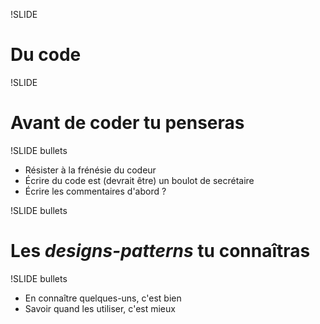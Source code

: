 !SLIDE

# Du code #

!SLIDE

# Avant de coder tu penseras #

!SLIDE bullets

* Résister à la frénésie du codeur
* Écrire du code est (devrait être) un boulot de secrétaire
* Écrire les commentaires d'abord ?

!SLIDE bullets

# Les _designs-patterns_ tu connaîtras #

!SLIDE bullets

* En connaître quelques-uns, c'est bien
* Savoir quand les utiliser, c'est mieux
